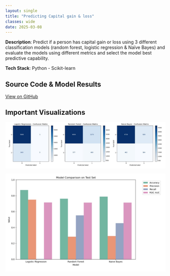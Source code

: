 ```yaml
---
layout: single
title: "Predicting Capital gain & loss"
classes: wide
date: 2025-03-08
---
```


**Description**: Predict if a person has capital gain or loss using 3 different classification models (random forest, logistic regression & Naïve Bayes) and evaluate the models using different metrics and select  the model best predictive capability.  
 
**Tech Stack**: Python - Scikit-learn

## Source Code & Model Results
[View on GitHub](https://github.com/kradhakrishnan0714/Machine-Learning-I/blob/main/Predicting%20Capital%20Costs.ipynb)

## Important Visualizations

<img 
  src="/assets/visuals/capital_cost_prediction_model_comparison2.png" 
  alt="Model Comparison 2" 
  style="max-width: 100%; height: auto;" />

<img 
  src="/assets/visuals/capital_cost_prediction_model_comparison1.png" 
  alt="Model Comparison 2" 
  style="max-width: 100%; height: auto;" />



